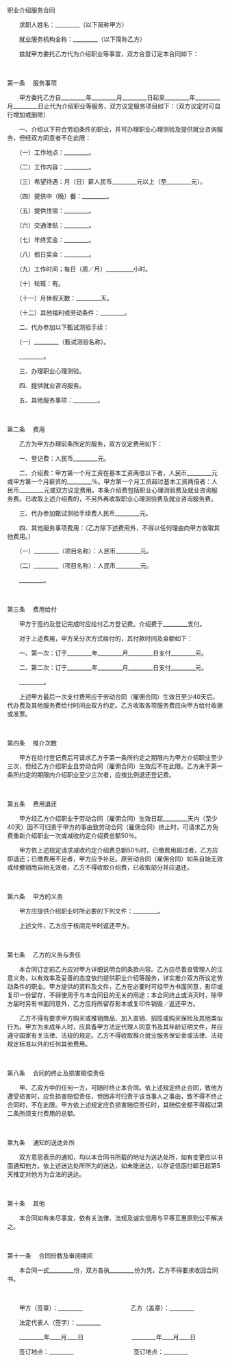 



职业介绍服务合同



 

　　求职人姓名：_________（以下简称甲方）　　

　　就业服务机构全称：_________（以下简称乙方）　　

　　兹就甲方委托乙方代为介绍职业等事宜，双方合意订定本合同如下：

　　

第一条
　服务事项

　　甲方委托乙方自_________年_________月_________日起至_________年_________月_________日止代为介绍职业等服务，双方议定服务项目如下：（双方议定时可自行增加或删除）

　　一、介绍以下符合劳动条件的职业，并可办理职业心理测验及提供就业咨询服务，但经双方同意者不在此限：

　　（一）工作地点：_________。

　　（二）工作内容：_________。

　　（三）希望待遇：月（日）薪人民币_________元以上（至_________元）。

　　（四）提供中（晚）餐：_________。

　　（五）提供住宿：_________。

　　（六）交通津贴：_________。

　　（七）年终奖金：_________。

　　（八）假日奖金：_________。

　　（九）工作时间；每日（周／月）__________小时。

　　（十）轮班：有。

　　（十一）月休假天数：_________天。

　　（十二）其他福利或劳动条件：_________。

　　二、代办参加以下甄试测验手续：

　　（一）_________（甄试测验名称）。

　　_________。

　　三、办理职业心理测验。

　　四、提供就业咨询服务。

　　五、其他服务事项：_________。

　　

第二条
　费用

　　乙方为甲方办理前条所定的服务，双方议定费用如下：

　　一、登记费：人民币_________元。

　　二、介绍费：甲方第一个月工资在基本工资两倍以下者，人民币_________元或甲方第一个月薪资的_________％。甲方第一个月工资超过基本工资两倍者：人民币_________元或双方议定费用。本条介绍费包括职业心理测验费及就业咨询服务费。已收取上述介绍费的，不另外再收取职业心理测验费及就业咨询服务费。

　　三、代办参加甄试测验手续费人民币_________元。

　　四、其他服务事项费用：（乙方除下述费用外，不得以任何理由向甲方收取其他费用。）

　　（一）_________（项目名称）：人民币_________元。

　　（二）_________（项目名称）：人民币_________元。

　　_________。

　　

第三条
　费用给付

　　甲方于签约及登记完成时应给付乙方登记费。介绍费于_________支付。

　　对于上述费用，甲方采分次方式给付的，其付款时间及金额如下：

　　一、第一次：订于_________年_________月_________日支付_________元。

　　二、第二次：订于_________年_________月_________日支付_________元。

　　_________。

　　上述甲方最后一次支付费用应于劳动合同（雇佣合同）生效日至少40天后。代办费及其他服务费给付时间由双方约定。乙方收取各项服务费应向甲方给付收据或发票。

　　

第四条
　推介次数

　　甲方在给付登记费后可请求乙方于第一条所约定之期限内为甲方介绍职业至少三次，但经乙方介绍职业且劳动合同（雇佣合同）生效后不在此限。乙方未于第一条所约定的期限内介绍职业至少三次者，应按比例退还登记费。

　　

第五条
　费用退还

　　甲方经乙方介绍职业于劳动合同（雇佣合同）生效日起_________天内（至少40天）因不可归责于甲方的事由致劳动合同（雇佣合同）终止时，可请求乙方免费重新介绍职业一次或减收约定介绍费总额50％。

　　甲方依上述规定请求减收约定介绍费总额50％时，已缴费用超过者，乙方应即退还；已缴费用不足者，甲方应予补足。原劳动合同（雇佣合同）如系自始无效或经撤销而自始无效者，乙方不得收取介绍费，已收取部分并应退还。

　　

第六条
　甲方的义务

　　甲方应提供介绍职业时所必要的下列文件：_________。

　　上述文件，乙方应于核阅完毕时返还甲方。

　　

第七条
　乙方的义务与责任

　　本合同订定前乙方应对甲方详细说明合同条款内容。乙方应尽善良管理人的注意义务，以有效率及妥善的态度依约提供职业介绍等服务，详实推介双方所议定劳动条件的职业。甲方提供的资料及文件，乙方在必要时可经甲方书面同意，影印或复印一份留存，不得使用于与本合同目的无关的用途；本合同终止或消灭时，除甲方届时另有书面同意外，乙方应将所留存影本或复印件销毁／返还甲方。

　　乙方不得有要求甲方购买或推销商品、加入直销、招揽或购买保险及其他类似行为。甲方为未成年人时，应具备甲方法定代理人同意书及其年龄证明文件，并应遵守国家有关法律、法规的规定。乙方不得收取推介就业服务保证金或法律、法规规定标准以外的任何其他费用。

　　

第八条
　合同的终止及损害赔偿责任

　　甲、乙双方中的任何一方，可随时终止本合同。依上述规定终止合同，致他方遭受损害时，应负损害赔偿责任，但因非可归责于该当事人之事由，致不得不终止合同时，不在此限。甲方依上述规定应负损害赔偿责任时，其赔偿金额不得超过第二条所须支付费用的总额。

　　

第九条
　通知的送达处所

　　双方意思表示的通知，均以本合同书所载的地址为送达处所，如有变更应以书面通知他方。依上述送达处所所为的送达，如未能送达，以存证信函付邮日起第5天推定对他方为合法的送达。

　　

第十条
　其他

　　本合同如有未尽事宜，依有关法律、法规及诚实信用与平等互惠原则公平解决之。

　　

第十一条
　合同份数及审阅期间

　　本合同一式_________份，双方各执_________份为凭，乙方不得要求收回合同书。　

　　　

　　甲方（签章）：_________　　　　　　　　乙方（盖章）：_________　　

　　法定代表人（签字）：_________　　

　　_________年____月____日　　　　　　　　_________年____月____日　　

　　签订地点：_________　　　　　　　　　　签订地点：_________